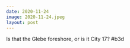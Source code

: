 ```yaml
---
date: 2020-11-24
image: 2020-11-24.jpeg
layout: post
---
```


Is that the Glebe foreshore, or is it City 17? #b3d
